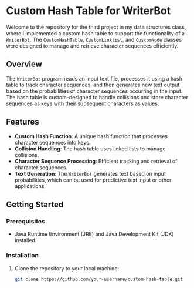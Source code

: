 # Custom Hash Table for WriterBot

Welcome to the repository for the third project in my data structures class, where I implemented a custom hash table to support the functionality of a `WriterBot`. The `CustomHashTable`, `CustomLinklist`, and `CustomNode` classes were designed to manage and retrieve character sequences efficiently.

## Overview

The `WriterBot` program reads an input text file, processes it using a hash table to track character sequences, and then generates new text output based on the probabilities of character sequences occurring in the input. The hash table is custom-designed to handle collisions and store character sequences as keys with their subsequent characters as values.

## Features

- **Custom Hash Function**: A unique hash function that processes character sequences into keys.
- **Collision Handling**: The hash table uses linked lists to manage collisions.
- **Character Sequence Processing**: Efficient tracking and retrieval of character sequences.
- **Text Generation**: The `WriterBot` generates text based on input probabilities, which can be used for predictive text input or other applications.

## Getting Started

### Prerequisites

- Java Runtime Environment (JRE) and Java Development Kit (JDK) installed.

### Installation

1. Clone the repository to your local machine:
   ```sh
   git clone https://github.com/your-username/custom-hash-table.git
